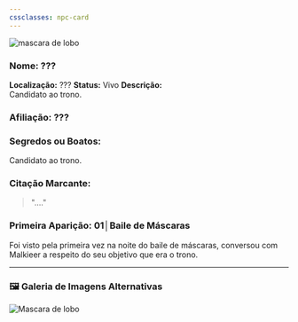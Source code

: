 ```yaml
---
cssclasses: npc-card
---
```


<img src="mascara_de_lobo.png" alt="mascara de lobo" />

### **Nome:** ???
**Localização:** ???
**Status:** Vivo
**Descrição:**  
Candidato ao trono.

### **Afiliação:** ???


### **Segredos ou Boatos:**  
Candidato ao trono.

### **Citação Marcante:**  
> "...."

### **Primeira Aparição:** 01│Baile de Máscaras
Foi visto pela primeira vez na noite do baile de máscaras, conversou com Malkieer a respeito do seu objetivo que era o trono.


---

### 🖼️ **Galeria de Imagens Alternativas**

<div class="npc-gallery">
    <img src="mascara_de_lobo.png" alt="Mascara de lobo" />
</div>


